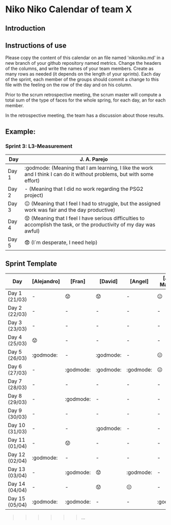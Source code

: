 ﻿# Niko Niko Calendar of team X
## Introduction

## Instructions of use
Please copy the content of this calendar on an file named 'nikoniko.md' in a new branch of your github repository named metrics.
Change the headers of the columns, and write the names of your team members.
Create as many rows as needed (it depends on the length of your sprints).
Each day of the sprint, each member of the groups should commit a change to this file with the feeling on the row of the day and on his column. 

Prior to the scrum retrospective meeting, the scrum master will compute a total sum of the type of faces for the whole spring, for each day, an for each member.

In the retrospective meeting, the team has a discussion about those results.

## Example:

### Sprint 3: L3-Measurement 

| Day           | J. A. Parejo  |
| ------------- | ------------- |
| Day 1         |    :godmode: (Meaning that I am learning, I like the work and I think I can do it without problems, but with some effort) |
| Day 2         |    - (Meaning that I did no work regarding the PSG2 project)           |
| Day 3         |    :neutral_face:  (Meaning that I feel I had to struggle, but the assigned work was fair and the day productive)          |:fearful:
| Day 4         |    :worried: (Meaning that I feel I have serious difficulties to accomplish the task, or the productivity of my day was awful)           |
| Day 5         |    :fearful:   (I´m desperate, I need help)        |


## Sprint Template

| Day            | [Alejandro] | [Fran]    | [David]   | [Angel]        | [Jose Manuel]  | [Miguel]       |
| -------------- | ----------- | --------- | --------- | -------------- | -------------- | -------------- |
| Day 1 (21/03)  | -           | :worried: | :worried: | -              | :neutral_face: | -              |
| Day 2 (22/03)  | -           | -         | -         | -              | -              | -              |
| Day 3 (23/03)  | -           | -         | -         | -              | -              | :neutral_face: |
| Day 4 (25/03)  | :worried:   | -         | -         | -              | -              | -              |
| Day 5 (26/03)  | :godmode:   | -         | :godmode: | -              | :neutral_face: | :neutral_face: |
| Day 6 (27/03)  | -           | :godmode: | :godmode: | :godmode:      | :neutral_face: | :godmode:      |
| Day 7 (28/03)  | -           | -         | -         | -              | -              | :godmode:      |
| Day 8 (29/03)  | -           | :godmode: | -         | -              | -              | -              |
| Day 9 (30/03)  | -           | -         | -         | -              | -              | -              |
| Day 10 (31/03) | -           | -         | :godmode: | -              | -              | :neutral_face: |
| Day 11 (01/04) | -           | :worried: | -         | -              | -              | :worried:      |
| Day 12 (02/04) | :godmode:   | -         | -         | -              | -              | -              |
| Day 13 (03/04) | -           | :godmode: | :worried: | :godmode:      | -              | :worried:      |
| Day 14 (04/04) | -           | -         | :worried: | :neutral_face: | -              | -              |
| Day 15 (05/04) | :godmode:   | :godmode: | -         | -              | :godmode:      | :godmode:      |
>>>>>>
>>>>>>...

